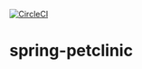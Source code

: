 
[![CircleCI](https://circleci.com/gh/TaylanMun/spring-petclinic.svg?style=svg)](https://circleci.com/gh/TaylanMun/spring-petclinic)

# spring-petclinic
